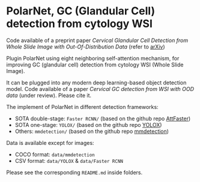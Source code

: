 # PolarNet, GC (Glandular Cell) detection from cytology WSI

Code available of a preprint paper *Cervical Glandular Cell Detection from Whole Slide Image with Out-Of-Distribution Data* (refer to [arXiv](https://arxiv.org/user/))

Plugin PolarNet using eight neighboring self-attention mechanism, for improving GC (glandular cell) detection from cytology WSI (Whole Slide Image). 

It can be plugged into any modern deep learning-based object detection model. Code available of a paper *Cervical GC detection from WSI with OOD data* (under review). Please cite it.

The implement of PolarNet in different detection frameworks:
- SOTA double-stage: `Faster RCNN/` (based on the github repo [AttFaster](https://github.com/cl2227619761/AttFPN-Ovarian-Cancer/tree/master))
- SOTA one-stage: `YOLOX/` (based on the github repo [YOLOX](https://github.com/Megvii-BaseDetection/YOLOX))
- Others: `mmdetection/` (based on the github repo [mmdetection](https://github.com/open-mmlab/mmdetection))

Data is available except for images:
- COCO format: `data/mmdetection`
- CSV format: `data/YOLOX` & `data/Faster RCNN`

Please see the corresponding `README.md` inside folders.
